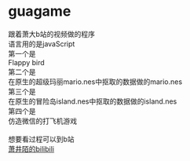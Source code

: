 # guagame
跟着萧大b站的视频做的程序<br>
语言用的是javaScript<br>
第一个是<br>
	Flappy bird<br>
第二个是<br>
	在原生的超级玛丽mario.nes中抠取的数据做的mario.nes<br>
第三个是<br>
	在原生的冒险岛island.nes中抠取的数据做的island.nes<br>
第四个是<br>
	仿造微信的打飞机游戏<br>
<br>
想要看过程可以到b站<br>
[萧井陌的bilibili](https://space.bilibili.com/39066904#!/)<br>

